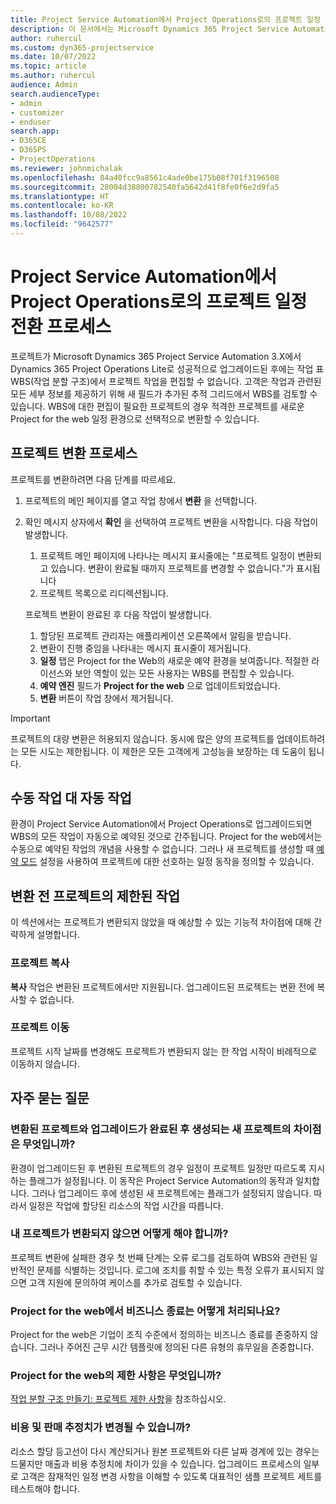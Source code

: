```yaml
---
title: Project Service Automation에서 Project Operations로의 프로젝트 일정 전환 프로세스
description: 이 문서에서는 Microsoft Dynamics 365 Project Service Automation에서 Dynamics 365 Project Operations로 변경된 기능에 대한 개요를 제공합니다.
author: ruhercul
ms.custom: dyn365-projectservice
ms.date: 10/07/2022
ms.topic: article
ms.author: ruhercul
audience: Admin
search.audienceType:
- admin
- customizer
- enduser
search.app:
- D365CE
- D365PS
- ProjectOperations
ms.reviewer: johnmichalak
ms.openlocfilehash: 84a40fcc9a8561c4ade0be175b08f701f3196508
ms.sourcegitcommit: 28004d38800782540fa5642d41f8fe0f6e2d9fa5
ms.translationtype: HT
ms.contentlocale: ko-KR
ms.lasthandoff: 10/08/2022
ms.locfileid: "9642577"
---
```

# <a name="project-service-automation-to-project-operations-project-scheduling-conversion-process"></a>Project Service Automation에서 Project Operations로의 프로젝트 일정 전환 프로세스

프로젝트가 Microsoft Dynamics 365 Project Service Automation 3.X에서 Dynamics 365 Project Operations Lite로 성공적으로 업그레이드된 후에는 작업 표 WBS(작업 분할 구조)에서 프로젝트 작업을 편집할 수 없습니다. 고객은 작업과 관련된 모든 세부 정보를 제공하기 위해 새 필드가 추가된 추적 그리드에서 WBS를 검토할 수 있습니다. WBS에 대한 편집이 필요한 프로젝트의 경우 적격한 프로젝트를 새로운 Project for the web 일정 환경으로 선택적으로 변환할 수 있습니다.

## <a name="project-conversion-process"></a>프로젝트 변환 프로세스

프로젝트를 변환하려면 다음 단계를 따르세요.

1. 프로젝트의 메인 페이지를 열고 작업 창에서 **변환** 을 선택합니다.
1. 확인 메시지 상자에서 **확인** 을 선택하여 프로젝트 변환을 시작합니다. 다음 작업이 발생합니다.

    1. 프로젝트 메인 페이지에 나타나는 메시지 표시줄에는 "프로젝트 일정이 변환되고 있습니다. 변환이 완료될 때까지 프로젝트를 변경할 수 없습니다."가 표시됩니다
    1. 프로젝트 목록으로 리디렉션됩니다.

    프로젝트 변환이 완료된 후 다음 작업이 발생합니다.

    1. 할당된 프로젝트 관리자는 애플리케이션 오른쪽에서 알림을 받습니다.
    1. 변환이 진행 중임을 나타내는 메시지 표시줄이 제거됩니다.
    1. **일정** 탭은 Project for the Web의 새로운 예약 환경을 보여줍니다. 적절한 라이선스와 보안 역할이 있는 모든 사용자는 WBS를 편집할 수 있습니다.
    1. **예약 엔진** 필드가 **Project for the web** 으로 업데이트되었습니다.
    1. **변환** 버튼이 작업 창에서 제거됩니다.

> [!IMPORTANT]
> 프로젝트의 대량 변환은 허용되지 않습니다. 동시에 많은 양의 프로젝트를 업데이트하려는 모든 시도는 제한됩니다. 이 제한은 모든 고객에게 고성능을 보장하는 데 도움이 됩니다.

## <a name="manual-tasks-vs-automatic-tasks"></a>수동 작업 대 자동 작업

환경이 Project Service Automation에서 Project Operations로 업그레이드되면 WBS의 모든 작업이 자동으로 예약된 것으로 간주됩니다. Project for the web에서는 수동으로 예약된 작업의 개념을 사용할 수 없습니다. 그러나 새 프로젝트를 생성할 때 [예약 모드](/project-management/scheduling-modes.md) 설정을 사용하여 프로젝트에 대한 선호하는 일정 동작을 정의할 수 있습니다.

## <a name="restricted-operations-for-pre-conversion-projects"></a>변환 전 프로젝트의 제한된 작업

이 섹션에서는 프로젝트가 변환되지 않았을 때 예상할 수 있는 기능적 차이점에 대해 간략하게 설명합니다.

### <a name="copy-project"></a>프로젝트 복사

**복사** 작업은 변환된 프로젝트에서만 지원됩니다. 업그레이드된 프로젝트는 변환 전에 복사할 수 없습니다.

### <a name="move-project"></a>프로젝트 이동

프로젝트 시작 날짜를 변경해도 프로젝트가 변환되지 않는 한 작업 시작이 비례적으로 이동하지 않습니다.

## <a name="frequently-asked-questions"></a>자주 묻는 질문

### <a name="what-are-the-differences-between-converted-projects-and-new-projects-that-are-created-after-the-upgrade-has-been-completed"></a>변환된 프로젝트와 업그레이드가 완료된 후 생성되는 새 프로젝트의 차이점은 무엇입니까?

환경이 업그레이드된 후 변환된 프로젝트의 경우 일정이 프로젝트 일정만 따르도록 지시하는 플래그가 설정됩니다. 이 동작은 Project Service Automation의 동작과 일치합니다. 그러나 업그레이드 후에 생성된 새 프로젝트에는 플래그가 설정되지 않습니다. 따라서 일정은 작업에 할당된 리소스의 작업 시간을 따릅니다.

### <a name="what-should-i-do-if-my-project-fails-to-be-converted"></a>내 프로젝트가 변환되지 않으면 어떻게 해야 합니까?

프로젝트 변환에 실패한 경우 첫 번째 단계는 오류 로그를 검토하여 WBS와 관련된 일반적인 문제를 식별하는 것입니다. 로그에 조치를 취할 수 있는 특정 오류가 표시되지 않으면 고객 지원에 문의하여 케이스를 추가로 검토할 수 있습니다.

### <a name="how-are-business-closures-handled-in-project-for-the-web"></a>Project for the web에서 비즈니스 종료는 어떻게 처리되나요?

Project for the web은 기업이 조직 수준에서 정의하는 비즈니스 종료를 존중하지 않습니다. 그러나 주어진 근무 시간 템플릿에 정의된 다른 유형의 휴무일을 존중합니다.

### <a name="what-are-the-limitations-of-project-for-the-web"></a>Project for the web의 제한 사항은 무엇입니까?

[작업 분할 구조 만들기: 프로젝트 제한 사항](/project-management/create-wbs#project-limitations.md)을 참조하십시오.

### <a name="can-i-expect-changes-to-my-cost-and-sales-estimates"></a>비용 및 판매 추정치가 변경될 수 있습니까?

리소스 할당 등고선이 다시 계산되거나 원본 프로젝트와 다른 날짜 경계에 있는 경우는 드물지만 매출과 비용 추정치에 차이가 있을 수 있습니다. 업그레이드 프로세스의 일부로 고객은 잠재적인 일정 변경 사항을 이해할 수 있도록 대표적인 샘플 프로젝트 세트를 테스트해야 합니다.
